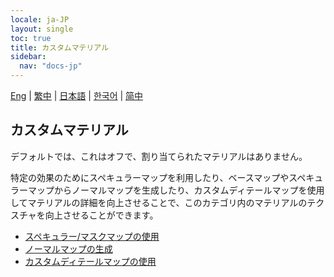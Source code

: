 ```yaml
---
locale: ja-JP
layout: single
toc: true
title: カスタムマテリアル
sidebar:
  nav: "docs-jp"
---
```

[Eng](/dancexr/features/material_custom1) | [繁中](/tw/dancexr/features/material_custom1) | [日本語](/jp/dancexr/features/material_custom1) | [한국어](/kr/dancexr/features/material_custom1) | [简中](/zh/dancexr/features/material_custom1)

## カスタムマテリアル
デフォルトでは、これはオフで、割り当てられたマテリアルはありません。

特定の効果のためにスペキュラーマップを利用したり、ベースマップやスペキュラーマップからノーマルマップを生成したり、カスタムディテールマップを使用してマテリアルの詳細を向上させることで、このカテゴリ内のマテリアルのテクスチャを向上させることができます。

* [スペキュラー/マスクマップの使用](specular_map.md)
* [ノーマルマップの生成](normal_map.md)
* [カスタムディテールマップの使用](custom_detail_map.md)
